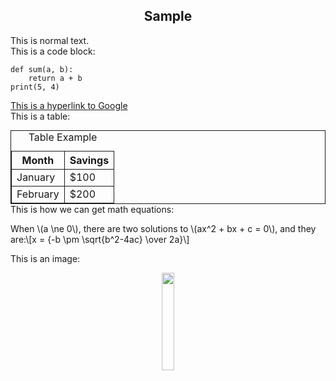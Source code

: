 ## <center>Sample</center>
This is normal text.\
This is a code block:
```
def sum(a, b):
    return a + b
print(5, 4)
```
[This is a hyperlink to Google](http://www.google.com/)\
This is a table:
<style>
    table, th, td {
            border: 1px solid;
            border-collapse: collapse;
    }
</style>
<table style="margin: 0px auto;">
    <caption>Table Example</caption>
    <tr>
        <th>Month</th>
        <th>Savings</th>
    </tr>
    <tr>
        <td>January</td>
        <td>$100</td>
    </tr>
    <tr>
        <td>February</td>
        <td>$200</td>
    </tr>
</table>
This is how we can get math equations:
<p>When \(a \ne 0\), there are two solutions to \(ax^2 + bx + c = 0\), and they are:\[x = {-b \pm \sqrt{b^2-4ac} \over 2a}\]</p>
<p>This is an image:</p>
<center><img src="https://media.designrush.com/inspiration_images/137694/conversions/_1611238415_905_lego_logo_1_83e4fef53fa7-desktop.jpg" width=20%></center>